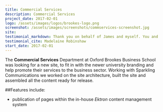 ```yaml
---
title: Commercial Services  
description: Commercial Services  
project_date: 2017-02-01  
logo: /assets/images/logos/brookes-logo.png   
screenshot: /assets/images/screenshots/commservices-screenshot.jpg  
site:  
testimonial_markdown: Thank you on behalf of James and myself. You and Fee have worked diligently on this moveable feast and we are absolutely delighted with the result. Also rather astounded it will launch so soon after the Business School site, an amazing achievement. 
testimonial_cite: Madelaine Robinshaw  
start_date: 2017-02-01  
---
```


The **Commercial Services** Department at Oxford Brookes Business School was looking for a new site, to fit in with the newer university branding and help promote their services to the business sector. Working with Sparkling Communications we worked on the site architecture, built the site and assembled all the content ready for release.

##Features include:

* publication of pages within the in-house *Ektron* content management system
